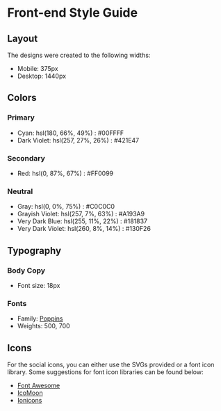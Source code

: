 # Front-end Style Guide

## Layout

The designs were created to the following widths:

- Mobile: 375px
- Desktop: 1440px

## Colors

### Primary

- Cyan: hsl(180, 66%, 49%) : #00FFFF
- Dark Violet: hsl(257, 27%, 26%) : #421E47

### Secondary

- Red: hsl(0, 87%, 67%) : #FF0099

### Neutral

- Gray: hsl(0, 0%, 75%) : #C0C0C0
- Grayish Violet: hsl(257, 7%, 63%) : #A193A9
- Very Dark Blue: hsl(255, 11%, 22%) : #181837
- Very Dark Violet: hsl(260, 8%, 14%) : #130F26

## Typography

### Body Copy

- Font size: 18px

### Fonts

- Family: [Poppins](https://fonts.google.com/specimen/Poppins)
- Weights: 500, 700

## Icons

For the social icons, you can either use the SVGs provided or a font icon library. Some suggestions for font icon libraries can be found below:

- [Font Awesome](https://fontawesome.com)
- [IcoMoon](https://icomoon.io)
- [Ionicons](https://ionicons.com)